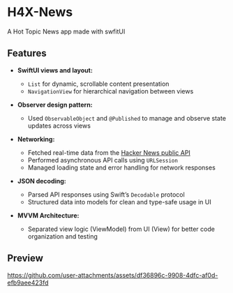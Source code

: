 # H4X-News
 A Hot Topic News app made with swfitUI

## Features

- **SwiftUI views and layout:**
  - `List` for dynamic, scrollable content presentation
  - `NavigationView` for hierarchical navigation between views

- **Observer design pattern:**
  - Used `ObservableObject` and `@Published` to manage and observe state updates across views

- **Networking:**
  - Fetched real-time data from the [Hacker News public API](https://github.com/HackerNews/API)
  - Performed asynchronous API calls using `URLSession`
  - Managed loading state and error handling for network responses

- **JSON decoding:**
  - Parsed API responses using Swift’s `Decodable` protocol
  - Structured data into models for clean and type-safe usage in UI

- **MVVM Architecture:**
  - Separated view logic (ViewModel) from UI (View) for better code organization and testing

## Preview


https://github.com/user-attachments/assets/df36896c-9908-4dfc-af0d-efb9aee423fd


